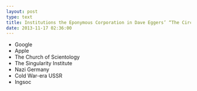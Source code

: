 ```yaml
---
layout: post
type: text
title: Institutions the Eponymous Corporation in Dave Eggers’ “The Circle” Explicitly Invites Comparison To
date: 2013-11-17 02:36:00
---
```


- Google
- Apple
- The Church of Scientology
- The Singularity Institute
- Nazi Germany
- Cold War-era USSR
- Ingsoc